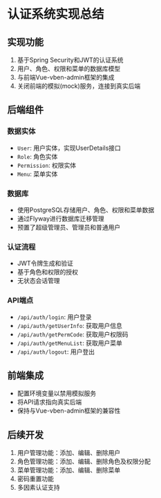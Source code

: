 # 认证系统实现总结

## 实现功能

1. 基于Spring Security和JWT的认证系统
2. 用户、角色、权限和菜单的数据库模型
3. 与前端Vue-vben-admin框架的集成
4. 关闭前端的模拟(mock)服务，连接到真实后端

## 后端组件

### 数据实体
- `User`: 用户实体，实现UserDetails接口
- `Role`: 角色实体
- `Permission`: 权限实体
- `Menu`: 菜单实体

### 数据库
- 使用PostgreSQL存储用户、角色、权限和菜单数据
- 通过Flyway进行数据库迁移管理
- 预置了超级管理员、管理员和普通用户

### 认证流程
- JWT令牌生成和验证
- 基于角色和权限的授权
- 无状态会话管理

### API端点
- `/api/auth/login`: 用户登录
- `/api/auth/getUserInfo`: 获取用户信息
- `/api/auth/getPermCode`: 获取用户权限码
- `/api/auth/getMenuList`: 获取用户菜单
- `/api/auth/logout`: 用户登出

## 前端集成
- 配置环境变量以禁用模拟服务
- 将API请求指向真实后端
- 保持与Vue-vben-admin框架的兼容性

## 后续开发
1. 用户管理功能：添加、编辑、删除用户
2. 角色管理功能：添加、编辑、删除角色及权限分配
3. 菜单管理功能：添加、编辑、删除菜单
4. 密码重置功能
5. 多因素认证支持 